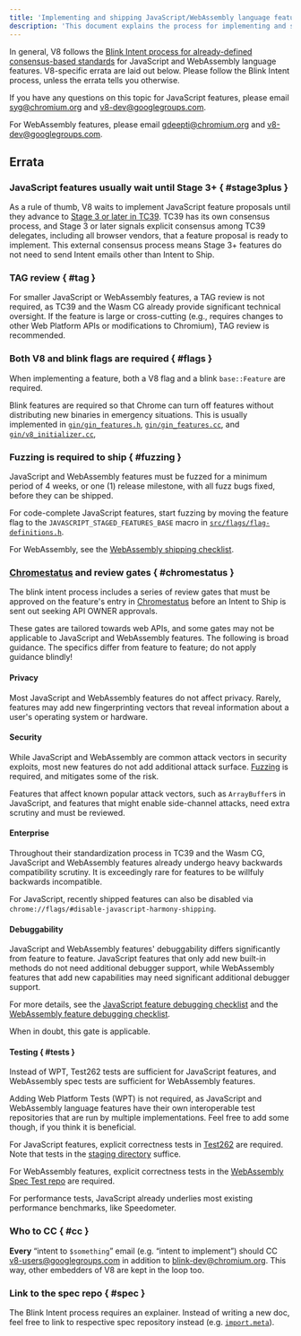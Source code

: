 ```yaml
---
title: 'Implementing and shipping JavaScript/WebAssembly language features'
description: 'This document explains the process for implementing and shipping JavaScript or WebAssembly language features in V8.'
---
```

In general, V8 follows the [Blink Intent process for already-defined consensus-based standards](https://www.chromium.org/blink/launching-features/#process-existing-standard) for JavaScript and WebAssembly language features. V8-specific errata are laid out below. Please follow the Blink Intent process, unless the errata tells you otherwise.

If you have any questions on this topic for JavaScript features, please email syg@chromium.org and v8-dev@googlegroups.com.

For WebAssembly features, please email gdeepti@chromium.org and v8-dev@googlegroups.com.

## Errata

### JavaScript features usually wait until Stage 3+ { #stage3plus }

As a rule of thumb, V8 waits to implement JavaScript feature proposals until they advance to [Stage 3 or later in TC39](https://tc39.es/process-document/). TC39 has its own consensus process, and Stage 3 or later signals explicit consensus among TC39 delegates, including all browser vendors, that a feature proposal is ready to implement. This external consensus process means Stage 3+ features do not need to send Intent emails other than Intent to Ship.

### TAG review { #tag }

For smaller JavaScript or WebAssembly features, a TAG review is not required, as TC39 and the Wasm CG already provide significant technical oversight. If the feature is large or cross-cutting (e.g., requires changes to other Web Platform APIs or modifications to Chromium), TAG review is recommended.

### Both V8 and blink flags are required { #flags }

When implementing a feature, both a V8 flag and a blink `base::Feature` are required.

Blink features are required so that Chrome can turn off features without distributing new binaries in emergency situations. This is usually implemented in [`gin/gin_features.h`](https://source.chromium.org/chromium/chromium/src/+/main:gin/gin_features.h), [`gin/gin_features.cc`](https://source.chromium.org/chromium/chromium/src/+/main:gin/gin_features.cc), and [`gin/v8_initializer.cc`](https://source.chromium.org/chromium/chromium/src/+/main:gin/v8_initializer.cc),

### Fuzzing is required to ship { #fuzzing }

JavaScript and WebAssembly features must be fuzzed for a minimum period of 4 weeks, or one (1) release milestone, with all fuzz bugs fixed, before they can be shipped.

For code-complete JavaScript features, start fuzzing by moving the feature flag to the `JAVASCRIPT_STAGED_FEATURES_BASE` macro in [`src/flags/flag-definitions.h`](https://source.chromium.org/chromium/chromium/src/+/master:v8/src/flags/flag-definitions.h).

For WebAssembly, see the [WebAssembly shipping checklist](/docs/wasm-shipping-checklist).

### [Chromestatus](https://chromestatus.com/) and review gates { #chromestatus }

The blink intent process includes a series of review gates that must be approved on the feature's entry in [Chromestatus](https://chromestatus.com/) before an Intent to Ship is sent out seeking API OWNER approvals.

These gates are tailored towards web APIs, and some gates may not be applicable to JavaScript and WebAssembly features. The following is broad guidance. The specifics differ from feature to feature; do not apply guidance blindly!

#### Privacy

Most JavaScript and WebAssembly features do not affect privacy. Rarely, features may add new fingerprinting vectors that reveal information about a user's operating system or hardware.

#### Security

While JavaScript and WebAssembly are common attack vectors in security exploits, most new features do not add additional attack surface. [Fuzzing](#fuzzing) is required, and mitigates some of the risk.

Features that affect known popular attack vectors, such as `ArrayBuffer`s in JavaScript, and features that might enable side-channel attacks, need extra scrutiny and must be reviewed.

#### Enterprise

Throughout their standardization process in TC39 and the Wasm CG, JavaScript and WebAssembly features already undergo heavy backwards compatibility scrutiny. It is exceedingly rare for features to be willfuly backwards incompatible.

For JavaScript, recently shipped features can also be disabled via `chrome://flags/#disable-javascript-harmony-shipping`.

#### Debuggability

JavaScript and WebAssembly features' debuggability differs significantly from feature to feature. JavaScript features that only add new built-in methods do not need additional debugger support, while WebAssembly features that add new capabilities may need significant additional debugger support.

For more details, see the [JavaScript feature debugging checklist](https://docs.google.com/document/d/1_DBgJ9eowJJwZYtY6HdiyrizzWzwXVkG5Kt8s3TccYE/edit#heading=h.u5lyedo73aa9) and the [WebAssembly feature debugging checklist](https://goo.gle/devtools-wasm-checklist).

When in doubt, this gate is applicable.

#### Testing { #tests }

Instead of WPT, Test262 tests are sufficient for JavaScript features, and WebAssembly spec tests are sufficient for WebAssembly features.

Adding Web Platform Tests (WPT) is not required, as JavaScript and WebAssembly language features have their own interoperable test repositories that are run by multiple implementations. Feel free to add some though, if you think it is beneficial.

For JavaScript features, explicit correctness tests in [Test262](https://github.com/tc39/test262) are required. Note that tests in the [staging directory](https://github.com/tc39/test262/blob/main/CONTRIBUTING.md#staging) suffice.

For WebAssembly features, explicit correctness tests in the [WebAssembly Spec Test repo](https://github.com/WebAssembly/spec/tree/master/test) are required.

For performance tests, JavaScript already underlies most existing performance benchmarks, like Speedometer.

### Who to CC { #cc }

**Every** “intent to `$something`” email (e.g. “intent to implement”) should CC <v8-users@googlegroups.com> in addition to <blink-dev@chromium.org>. This way, other embedders of V8 are kept in the loop too.

### Link to the spec repo { #spec }

The Blink Intent process requires an explainer. Instead of writing a new doc, feel free to link to respective spec repository instead (e.g. [`import.meta`](https://github.com/tc39/proposal-import-meta)).
